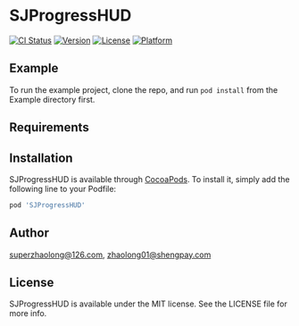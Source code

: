 # SJProgressHUD

[![CI Status](http://img.shields.io/travis/superzhaolong@126.com/SJProgressHUD.svg?style=flat)](https://travis-ci.org/superzhaolong@126.com/SJProgressHUD)
[![Version](https://img.shields.io/cocoapods/v/SJProgressHUD.svg?style=flat)](http://cocoapods.org/pods/SJProgressHUD)
[![License](https://img.shields.io/cocoapods/l/SJProgressHUD.svg?style=flat)](http://cocoapods.org/pods/SJProgressHUD)
[![Platform](https://img.shields.io/cocoapods/p/SJProgressHUD.svg?style=flat)](http://cocoapods.org/pods/SJProgressHUD)

## Example

To run the example project, clone the repo, and run `pod install` from the Example directory first.

## Requirements

## Installation

SJProgressHUD is available through [CocoaPods](http://cocoapods.org). To install
it, simply add the following line to your Podfile:

```ruby
pod 'SJProgressHUD'
```

## Author

superzhaolong@126.com, zhaolong01@shengpay.com

## License

SJProgressHUD is available under the MIT license. See the LICENSE file for more info.
